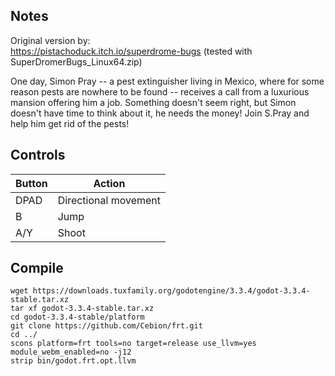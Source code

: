 ## Notes

Original version by:  
https://pistachoduck.itch.io/superdrome-bugs (tested with SuperDromerBugs_Linux64.zip)

One day, Simon Pray -- a pest extinguisher living in Mexico, where for some reason pests are nowhere to be found -- receives a call from a luxurious mansion offering him a job. Something doesn't seem right, but Simon doesn't have time to think about it, he needs the money! Join S.Pray and help him get rid of the pests!


## Controls

| Button | Action               |
| ------ | -------------------- |
| DPAD   | Directional movement |
| B      | Jump                 |
| A/Y    | Shoot                |


## Compile

```shell
wget https://downloads.tuxfamily.org/godotengine/3.3.4/godot-3.3.4-stable.tar.xz  
tar xf godot-3.3.4-stable.tar.xz  
cd godot-3.3.4-stable/platform  
git clone https://github.com/Cebion/frt.git  
cd ../  
scons platform=frt tools=no target=release use_llvm=yes module_webm_enabled=no -j12  
strip bin/godot.frt.opt.llvm
```

